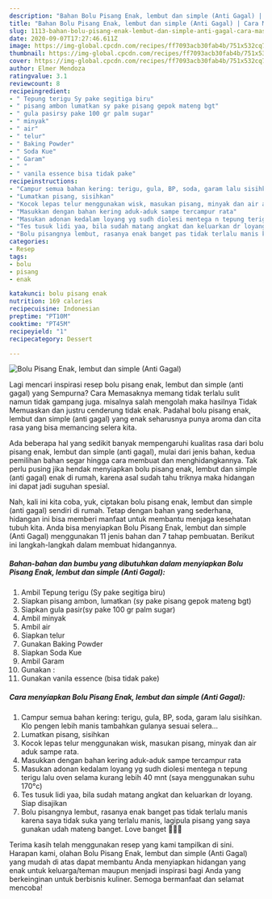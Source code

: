```yaml
---
description: "Bahan Bolu Pisang Enak, lembut dan simple (Anti Gagal) | Cara Masak Bolu Pisang Enak, lembut dan simple (Anti Gagal) Yang Lezat Sekali"
title: "Bahan Bolu Pisang Enak, lembut dan simple (Anti Gagal) | Cara Masak Bolu Pisang Enak, lembut dan simple (Anti Gagal) Yang Lezat Sekali"
slug: 1113-bahan-bolu-pisang-enak-lembut-dan-simple-anti-gagal-cara-masak-bolu-pisang-enak-lembut-dan-simple-anti-gagal-yang-lezat-sekali
date: 2020-09-07T17:27:46.611Z
image: https://img-global.cpcdn.com/recipes/ff7093acb30fab4b/751x532cq70/bolu-pisang-enak-lembut-dan-simple-anti-gagal-foto-resep-utama.jpg
thumbnail: https://img-global.cpcdn.com/recipes/ff7093acb30fab4b/751x532cq70/bolu-pisang-enak-lembut-dan-simple-anti-gagal-foto-resep-utama.jpg
cover: https://img-global.cpcdn.com/recipes/ff7093acb30fab4b/751x532cq70/bolu-pisang-enak-lembut-dan-simple-anti-gagal-foto-resep-utama.jpg
author: Elmer Mendoza
ratingvalue: 3.1
reviewcount: 8
recipeingredient:
- " Tepung terigu Sy pake segitiga biru"
- " pisang ambon lumatkan sy pake pisang gepok mateng bgt"
- " gula pasirsy pake 100 gr palm sugar"
- " minyak"
- " air"
- " telur"
- " Baking Powder"
- " Soda Kue"
- " Garam"
- " "
- " vanila essence bisa tidak pake"
recipeinstructions:
- "Campur semua bahan kering: terigu, gula, BP, soda, garam lalu sisihkan. Klo pengen lebih manis tambahkan gulanya sesuai selera..."
- "Lumatkan pisang, sisihkan"
- "Kocok lepas telur menggunakan wisk, masukan pisang, minyak dan air aduk sampe rata."
- "Masukkan dengan bahan kering aduk-aduk sampe tercampur rata"
- "Masukan adonan kedalam loyang yg sudh diolesi mentega n tepung terigu lalu oven selama kurang lebih 40 mnt (saya menggunakan suhu 170°c)"
- "Tes tusuk lidi yaa, bila sudah matang angkat dan keluarkan dr loyang. Siap disajikan"
- "Bolu pisangnya lembut, rasanya enak banget pas tidak terlalu manis karena saya tidak suka yang terlalu manis, lagipula pisang yang saya gunakan udah mateng banget. Love banget 🥰🥰🥰"
categories:
- Resep
tags:
- bolu
- pisang
- enak

katakunci: bolu pisang enak 
nutrition: 169 calories
recipecuisine: Indonesian
preptime: "PT10M"
cooktime: "PT45M"
recipeyield: "1"
recipecategory: Dessert

---
```



![Bolu Pisang Enak, lembut dan simple (Anti Gagal)](https://img-global.cpcdn.com/recipes/ff7093acb30fab4b/751x532cq70/bolu-pisang-enak-lembut-dan-simple-anti-gagal-foto-resep-utama.jpg)

Lagi mencari inspirasi resep bolu pisang enak, lembut dan simple (anti gagal) yang Sempurna? Cara Memasaknya memang tidak terlalu sulit namun tidak gampang juga. misalnya salah mengolah maka hasilnya Tidak Memuaskan dan justru cenderung tidak enak. Padahal bolu pisang enak, lembut dan simple (anti gagal) yang enak seharusnya punya aroma dan cita rasa yang bisa memancing selera kita.



Ada beberapa hal yang sedikit banyak mempengaruhi kualitas rasa dari bolu pisang enak, lembut dan simple (anti gagal), mulai dari jenis bahan, kedua pemilihan bahan segar hingga cara membuat dan menghidangkannya. Tak perlu pusing jika hendak menyiapkan bolu pisang enak, lembut dan simple (anti gagal) enak di rumah, karena asal sudah tahu triknya maka hidangan ini dapat jadi suguhan spesial.


Nah, kali ini kita coba, yuk, ciptakan bolu pisang enak, lembut dan simple (anti gagal) sendiri di rumah. Tetap dengan bahan yang sederhana, hidangan ini bisa memberi manfaat untuk membantu menjaga kesehatan tubuh kita. Anda bisa menyiapkan Bolu Pisang Enak, lembut dan simple (Anti Gagal) menggunakan 11 jenis bahan dan 7 tahap pembuatan. Berikut ini langkah-langkah dalam membuat hidangannya.

<!--inarticleads1-->

##### Bahan-bahan dan bumbu yang dibutuhkan dalam menyiapkan Bolu Pisang Enak, lembut dan simple (Anti Gagal):

1. Ambil  Tepung terigu (Sy pake segitiga biru)
1. Siapkan  pisang ambon, lumatkan (sy pake pisang gepok mateng bgt)
1. Siapkan  gula pasir(sy pake 100 gr palm sugar)
1. Ambil  minyak
1. Ambil  air
1. Siapkan  telur
1. Gunakan  Baking Powder
1. Siapkan  Soda Kue
1. Ambil  Garam
1. Gunakan  :
1. Gunakan  vanila essence (bisa tidak pake)




<!--inarticleads2-->

##### Cara menyiapkan Bolu Pisang Enak, lembut dan simple (Anti Gagal):

1. Campur semua bahan kering: terigu, gula, BP, soda, garam lalu sisihkan. Klo pengen lebih manis tambahkan gulanya sesuai selera...
1. Lumatkan pisang, sisihkan
1. Kocok lepas telur menggunakan wisk, masukan pisang, minyak dan air aduk sampe rata.
1. Masukkan dengan bahan kering aduk-aduk sampe tercampur rata
1. Masukan adonan kedalam loyang yg sudh diolesi mentega n tepung terigu lalu oven selama kurang lebih 40 mnt (saya menggunakan suhu 170°c)
1. Tes tusuk lidi yaa, bila sudah matang angkat dan keluarkan dr loyang. Siap disajikan
1. Bolu pisangnya lembut, rasanya enak banget pas tidak terlalu manis karena saya tidak suka yang terlalu manis, lagipula pisang yang saya gunakan udah mateng banget. Love banget 🥰🥰🥰




Terima kasih telah menggunakan resep yang kami tampilkan di sini. Harapan kami, olahan Bolu Pisang Enak, lembut dan simple (Anti Gagal) yang mudah di atas dapat membantu Anda menyiapkan hidangan yang enak untuk keluarga/teman maupun menjadi inspirasi bagi Anda yang berkeinginan untuk berbisnis kuliner. Semoga bermanfaat dan selamat mencoba!
